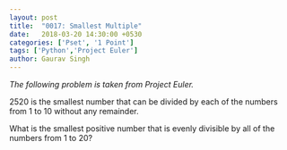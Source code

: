 ```yaml
---
layout: post
title:  "0017: Smallest Multiple"
date:   2018-03-20 14:30:00 +0530
categories: ['Pset', '1 Point']
tags: ['Python','Project Euler']
author: Gaurav Singh
---
```

_The following problem is taken from Project Euler._

$2520$ is the smallest number that can be divided by each of the numbers from $1$ to $10$ without any remainder.

What is the smallest positive number that is evenly divisible by all of the numbers from $1$ to $20$?
